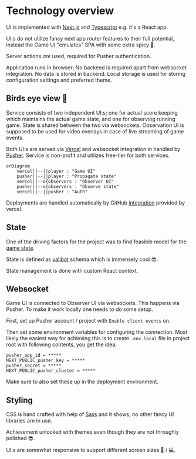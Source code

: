 # Technology overview

UI is implemented with [Next.js](https://nextjs.org/) and [Typescript](https://www.typescriptlang.org/) e.g. it's a React app.

UI:s do not utilize fancy next app router features to their full potential, instead the Game UI "emulates" SPA with some extra
spicy :spaghetti:.

Server actions _are_ used, required for Pusher authentication.

Application runs in browser; No backend is required apart from websocket integration. No data is stored
in backend. Local storage is used for storing configuration settings and preferred theme.

## Birds eye view :turkey:

Service consists of two independent UI:s; one for actual score keeping which maintains the actual game state,
and one for observing running game. State is shared between the two via websockets. Observation UI is supposed
to be used for video overlays in case of live streaming of game events.

Both UI:s are served via [Vercel](https://vercel.com/) and websocket integration in handled by [Pusher](https://pusher.com/).
Service is non-profit and utilizes free-tier for both services.

```mermaid
erDiagram
    vercel||--||player : "Game UI"
    pusher||--||player : "Propagate state"
    vercel||--o{observers : "Observer UI"
    pusher||--o{observers : "Observe state"
    vercel||--||pusher : "Auth"
```

Deployments are handled automatically by GitHub [integration](https://vercel.com/docs/deployments/git) provided by vercel.

## State

One of the driving factors for the project was to find feasible model for the [game state](src/store/schema.ts#L22-L29).

State is defined as [valibot](https://valibot.dev/) schema which is immensely cool :sunglasses:.

State management is done with custom React context.

## Websocket

Game UI is connected to Observer UI via websockets. This happens via Pusher. To make it work locally one needs to do some setup.

First, set up Pusher account / project with `Enable client events` on.

Then set some environment variables for configuring the connection. Most likely the easiest way for achieving this is to create
`.env.local` file in project root with following contents, you get the idea.

```
pusher_app_id = *****
NEXT_PUBLIC_pusher_key = *****
pusher_secret = *****
NEXT_PUBLIC_pusher_cluster = *****
```

Make sure to also set these up in the deployment environment.

## Styling

CSS is hand crafted with help of [Sass](https://sass-lang.com/) and it shows; no other fancy UI libraries are in use.

Achievement unlocked with themes even though they are not throughly polished :sunglasses:.

UI:s are somewhat responsive to support different screen sizes :iphone: / :computer:.
